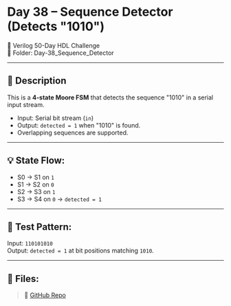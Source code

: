 # Day 38 – Sequence Detector (Detects "1010")

📅 Verilog 50-Day HDL Challenge  
📂 Folder: Day-38_Sequence_Detector

---

## 🧠 Description

This is a **4-state Moore FSM** that detects the sequence "1010" in a serial input stream.  
- Input: Serial bit stream (`in`)
- Output: `detected = 1` when "1010" is found.
- Overlapping sequences are supported.

---

## 💡 State Flow:
- S0 → S1 on `1`
- S1 → S2 on `0`
- S2 → S3 on `1`
- S3 → S4 on `0` → `detected = 1`

---

## 🧪 Test Pattern:
Input: `110101010`  
Output: `detected = 1` at bit positions matching `1010`.

---

## 🧰 Files:

> 🔗 [GitHub Repo](https://github.com/dedeep-vlsi-fe-engg/verilog-50day-challenge.git)
